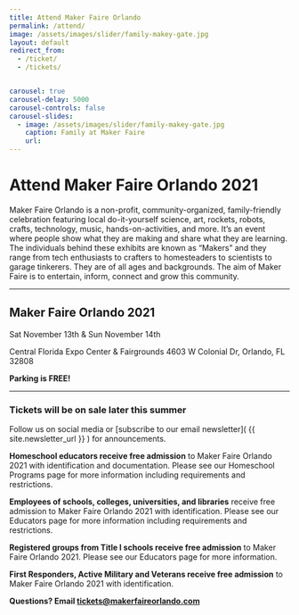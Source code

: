 ```yaml
---
title: Attend Maker Faire Orlando
permalink: /attend/
image: /assets/images/slider/family-makey-gate.jpg  
layout: default
redirect_from:
  - /ticket/
  - /tickets/


carousel: true
carousel-delay: 5000
carousel-controls: false
carousel-slides:
  - image: /assets/images/slider/family-makey-gate.jpg  
    caption: Family at Maker Faire
    url:
---
```


# Attend Maker Faire Orlando 2021
Maker Faire Orlando is a non-profit, community-organized, family-friendly celebration featuring local do-it-yourself science, art, rockets, robots, crafts, technology, music, hands-on-activities, and more. It’s an event where people show what they are making and share what they are learning. The individuals behind these exhibits are known as “Makers” and they range from tech enthusiasts to crafters to homesteaders to scientists to garage tinkerers. They are of all ages and backgrounds. The aim of Maker Faire is to entertain, inform, connect and grow this community.

---

## Maker Faire Orlando 2021

Sat November 13th & Sun November 14th

Central Florida Expo Center & Fairgrounds
4603 W Colonial Dr, Orlando, FL 32808

**Parking is FREE!**

---

### Tickets will be on sale later this summer
Follow us on social media or [subscribe to our email newsletter]( {{ site.newsletter_url }} ) for announcements.

**Homeschool educators receive free admission** to Maker Faire Orlando 2021 with identification and documentation.
Please see our Homeschool Programs page for more information including requirements and restrictions.

**Employees of schools, colleges, universities, and libraries** receive free admission to Maker Faire Orlando 2021 with identification.
Please see our Educators page for more information including requirements and restrictions.

**Registered groups from Title I schools receive free admission** to Maker Faire Orlando 2021.
Please see our Educators page for more information.

**First Responders, Active Military and Veterans receive free admission** to Maker Faire Orlando 2021 with identification.


**Questions? Email tickets@makerfaireorlando.com**
